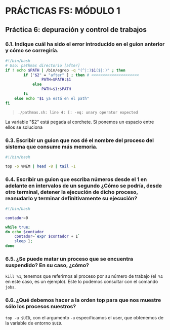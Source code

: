 # PRÁCTICAS FS: MÓDULO 1

## Práctica 6: depuración y control de trabajos 

### 6.1. Indique cuál ha sido el error introducido en el guion anterior y cómo se corregiría.

```bash
#!/bin/bash 
# Uso: pathmas directorio [after] 
if ! echo $PATH | /bin/egrep -q "(^|:)$1($|:)" ; then 
		if ["$2" = "after" ] ; then # <<<<<<<<<<<<<<<<<<<<< 
				PATH=$PATH:$1 
			else 
				PATH=$1:$PATH 
		fi 
	else echo "$1 ya está en el path" 
fi
```

> `./pathmas.sh: line 4: [: -eq: unary operator expected`

La variable "$2" está pegada al corchete. Si ponemos un espacio entre ellos se soluciona



### 6.3. Escribir un guion que nos dé el nombre del proceso del sistema que consume más memoria.

```bash
#!/bin/bash 

top -o %MEM | head -8 | tail -1
```



### 6.4. Escribir un guion que escriba números desde el 1 en adelante en intervalos de un segundo ¿Cómo se podría, desde otro terminal, detener la ejecución de dicho proceso, reanudarlo y terminar definitivamente su ejecución?

```bash
#!/bin/bash 

contador=0

while true;
do echo $contador
	contador=`expr $contador + 1`
	sleep 1;
done

```



### 6.5. ¿Se puede matar un proceso que se encuentra suspendido? En su caso, ¿cómo? 

`kill %1`, tenemos que referirnos al proceso por su número de trabajo (el` %1` en este caso, es un ejemplo). Este lo podemos consultar con el comando `jobs`.



### 6.6. ¿Qué debemos hacer a la orden top para que nos muestre sólo los procesos nuestros?

`top -u $UID`, con el argumento `-u` especificamos el user, que obtenemos de la variable de entorno `$UID`.

